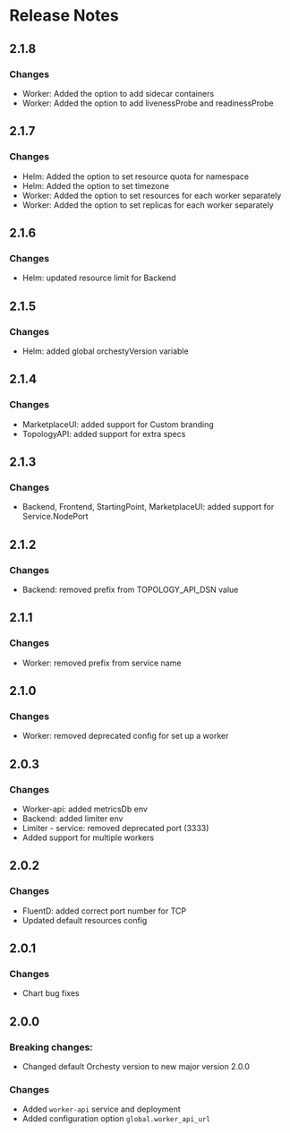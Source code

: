 # Release Notes

## 2.1.8

### Changes

- Worker: Added the option to add sidecar containers
- Worker: Added the option to add livenessProbe and readinessProbe

## 2.1.7

### Changes

- Helm: Added the option to set resource quota for namespace
- Helm: Added the option to set timezone
- Worker: Added the option to set resources for each worker separately
- Worker: Added the option to set replicas for each worker separately

## 2.1.6

### Changes

- Helm: updated resource limit for Backend

## 2.1.5

### Changes

- Helm: added global orchestyVersion variable

## 2.1.4

### Changes

- MarketplaceUI: added support for Custom branding
- TopologyAPI: added support for extra specs

## 2.1.3

### Changes

- Backend, Frontend, StartingPoint, MarketplaceUI: added support for Service.NodePort

## 2.1.2

### Changes

- Backend: removed prefix from TOPOLOGY_API_DSN value

## 2.1.1

### Changes

- Worker: removed prefix from service name

## 2.1.0

### Changes

- Worker: removed deprecated config for set up a worker

## 2.0.3

### Changes

- Worker-api: added metricsDb env
- Backend: added limiter env
- Limiter - service: removed deprecated port (3333)
- Added support for multiple workers

## 2.0.2

### Changes

- FluentD: added correct port number for TCP
- Updated default resources config

## 2.0.1

### Changes

- Chart bug fixes

## 2.0.0

### Breaking changes:

- Changed default Orchesty version to new major version 2.0.0

### Changes

- Added `worker-api` service and deployment
- Added configuration option `global.worker_api_url` 
